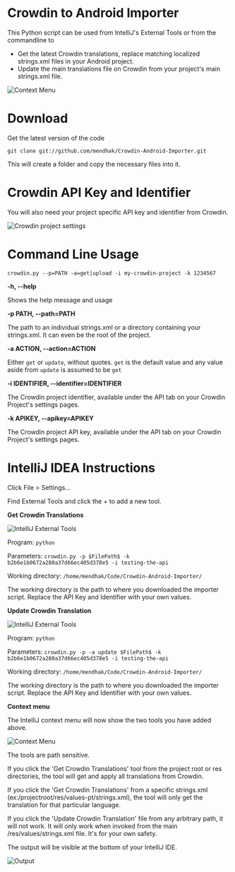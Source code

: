 Crowdin to Android Importer
========================

This Python script can be used from IntelliJ's External Tools or from the commandline to

* Get the latest Crowdin translations, replace matching localized strings.xml files in your Android project.
* Update the main translations file on Crowdin from your project's main strings.xml file.

![Context Menu](http://farm8.staticflickr.com/7250/7875580250_05f1436cbc_z.jpg)


**Download**
=====

Get the latest version of the code

    git clone git://github.com/mendhak/Crowdin-Android-Importer.git

This will create a folder and copy the necessary files into it.

**Crowdin API Key and Identifier**
=====

You will also need your project specific API key and identifier from Crowdin.

![Crowdin project settings](http://farm9.staticflickr.com/8431/7875580774_98a00b7f06_c.jpg)


**Command Line Usage**
=====
    crowdin.py --p=PATH -a=get|upload -i my-crowdin-project -k 1234567

**-h, --help**

Shows the help message and usage


**-p PATH, --path=PATH**

The path to an individual strings.xml or a directory containing your strings.xml.  It can even be the root of the project.


**-a ACTION, --action=ACTION**

Either `get` or `update`, without quotes.  `get` is the default value and any value aside from `update` is assumed to be `get`

**-i IDENTIFIER, --identifier=IDENTIFIER**

The Crowdin project identifier, available under the API tab on your Crowdin Project's settings pages.


**-k APIKEY, --apikey=APIKEY**

The Crowdin project API key, available under the API tab on your Crowdin Project's settings pages.





**IntelliJ IDEA Instructions**
=====


Click File > Settings...

Find External Tools and click the + to add a new tool.

**Get Crowdin Translations**

![IntelliJ External Tools](http://farm9.staticflickr.com/8296/7875580586_7ce0b7b848_c.jpg)

Program: `python`

Parameters: `crowdin.py -p $FilePath$ -k b2b6e1b0672a280a37d66ec405d378e5 -i testing-the-api`

Working directory: `/home/mendhak/Code/Crowdin-Android-Importer/`


The working directory is the path to where you downloaded the importer script.  Replace the API Key and Identifier with your own values.

**Update Crowdin Translation**

![IntelliJ External Tools](http://farm9.staticflickr.com/8284/7875580410_d9b5d3eaca_c.jpg)

Program: `python`

Parameters: `crowdin.py -p -a update $FilePath$ -k b2b6e1b0672a280a37d66ec405d378e5 -i testing-the-api`

Working directory: `/home/mendhak/Code/Crowdin-Android-Importer/`


The working directory is the path to where you downloaded the importer script.  Replace the API Key and Identifier with your own values.

**Context menu**

The IntelliJ context menu will now show the two tools you have added above.

![Context Menu](http://farm8.staticflickr.com/7250/7875580250_05f1436cbc_z.jpg)

The tools are path sensitive.

If you click the 'Get Crowdin Translations' tool from the project root or res directories, the tool will get and apply all translations from Crowdin.

If you click the 'Get Crowdin Translations' from a specific strings.xml (ex:/projectroot/res/values-pt/strings.xml), the tool will only get the translation for that particular language.

If you click the 'Update Crowdin Translation' file from any arbitrary path, it will not work.  It will only work when invoked from the main /res/values/strings.xml file. It's for your own safety.

The output will be visible at the bottom of your IntelliJ IDE.

![Output](http://farm9.staticflickr.com/8281/7875579824_55b63b1bf6_c.jpg)